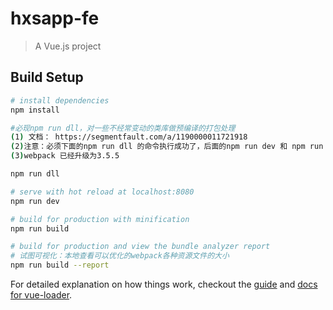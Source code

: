 # hxsapp-fe

> A Vue.js project

## Build Setup

``` bash
# install dependencies
npm install

#必现npm run dll，对一些不经常变动的类库做预编译的打包处理
(1) 文档： https://segmentfault.com/a/1190000011721918
(2)注意：必须下面的npm run dll 的命令执行成功了，后面的npm run dev 和 npm run build 才可以运行起来
(3)webpack 已经升级为3.5.5

npm run dll

# serve with hot reload at localhost:8080
npm run dev

# build for production with minification 
npm run build

# build for production and view the bundle analyzer report
# 试图可视化：本地查看可以优化的webpack各种资源文件的大小
npm run build --report
```

For detailed explanation on how things work, checkout the [guide](http://vuejs-templates.github.io/webpack/) and [docs for vue-loader](http://vuejs.github.io/vue-loader).
